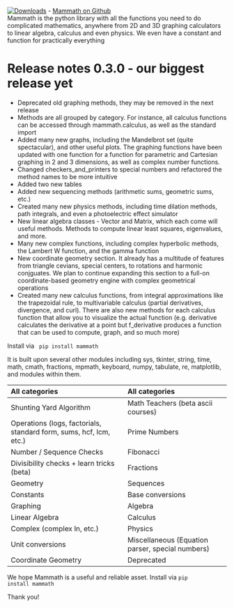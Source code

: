 [![Downloads](https://static.pepy.tech/personalized-badge/mammath?period=total&units=international_system&left_color=grey&right_color=brightgreen&left_text=Mammath%20downloads)](https://pepy.tech/project/mammath) - <a href="https://github.com/vhprogrammingorg/mammath" target="_blank">Mammath on Github</a>
<br>
Mammath is the python library with all the functions you need to do complicated mathematics, anywhere from 2D and 3D graphing calculators to linear algebra, calculus and even physics. We even have a constant and function for practically everything
<br>

<h1><b> Release notes 0.3.0 - our biggest release yet</b></h1>
<ul>
    <li>Deprecated old graphing methods, they may be removed in the next release</li>  
    <li>Methods are all grouped by category. For instance, all calculus functions can be accessed through mammath.calculus, as well as the standard import</li>  
    <li>Added many new graphs, including the Mandelbrot set (quite spectacular), and other useful plots. The graphing functions have been updated with one function for a function for parametric and Cartesian graphing in 2 and 3 dimensions, as well as complex number functions.</li>  
    <li>Changed checkers_and_printers to special numbers and refactored the method names to be more intuitive</li>  
    <li>Added two new tables</li>  
    <li>Added new sequencing methods (arithmetic sums, geometric sums, etc.)</li>  
    <li>Created many new physics methods, including time dilation methods, path integrals, and even a photoelectric effect simulator</li>  
    <li>New linear algebra classes - Vector and Matrix, which each come will useful methods. Methods to compute linear least squares, eigenvalues, and more.</li>  
    <li>Many new complex functions, including complex hyperbolic methods, the Lambert W function, and the gamma function</li>  
    <li>New coordinate geometry section. It already has a multitude of features from triangle cevians, special centers, to rotations and harmonic conjguates. We plan to continue expanding this section to a full-on coordinate-based geometry engine with complex geometrical operations</li>  
    <li>Created many new calculus functions, from integral approximations like the trapezoidal rule, to multivariable calculus (partial derivatives, divergence, and curl). There are also new methods for each calculus function that allow you to visualize the actual function (e.g. derivative calculates the derivative at a point but f_derivative produces a function that can be used to compute, graph, and so much more)</li>
</ul>

Install via <code> pip install mammath </code>

It is built upon several other modules including sys, tkinter, string, time, math, cmath, fractions, mpmath, keyboard, numpy, tabulate, re, matplotlib, and modules within them. 

| All categories                                    | All categories    |
| :----------------------------------------------- | :-------------- |
| Shunting Yard Algorithm                          | Math Teachers (beta ascii courses)   |
| Operations (logs, factorials, standard form, sums, hcf, lcm, etc.) | Prime Numbers|
| Number / Sequence Checks                         | Fibonacci        |
| Divisibility checks + learn tricks (beta)        | Fractions        |
| Geometry                                         | Sequences        |
| Constants                                         | Base conversions |
| Graphing                                         | Algebra          |
| Linear Algebra                                   | Calculus         |
| Complex (complex ln, etc.) | Physics             |
| Unit conversions    |  Miscellaneous (Equation parser, special numbers)|
| Coordinate Geometry | Deprecated |

We hope Mammath is a useful and reliable asset. Install via <code>pip install mammath</code>

Thank you!
